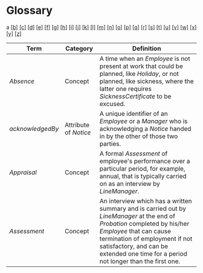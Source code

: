 # Glossary

a [[b]](glossary/b.md) [[c]](glossary/c.md) [[d]](glossary/d.md) [[e]](glossary/e.md) [[f]](glossary/f.md) [[g]](glossary/g.md) [[h]](glossary/h.md) [[i]](glossary/i.md) [[j]](glossary/j.md) [[k]](glossary/k.md) [[l]](glossary/l.md) [[m]](glossary/m.md) [[n]](glossary/n.md) [[o]](glossary/o.md) [[p]](glossary/p.md) [[q]](glossary/q.md) [[r]](glossary/r.md) [[s]](glossary/s.md) [[t]](glossary/t.md) [[u]](glossary/u.md) [[v]](glossary/v.md) [[w]](glossary/w.md) [[x]](glossary/x.md) [[y]](glossary/y.md) [[z]](glossary/z.md)

| Term             | Category              | Definition                                                                                                                                                                                                                                                                    |
| ---------------- | --------------------- | ----------------------------------------------------------------------------------------------------------------------------------------------------------------------------------------------------------------------------------------------------------------------------- |
| _Absence_        | Concept               | A time when an _Employee_ is not present at work that could be planned, like _Holiday_, or not planned, like sickness, where the latter one requires _SicknessCertificate_ to be excused.                                                                                     |
| _acknowledgedBy_ | Attribute of _Notice_ | A unique identifier of an _Employee_ or a _Manager_ who is acknowledging a _Notice_ handed in by the other of those two parties.                                                                                                                                              |
| _Appraisal_      | Concept               | A formal _Assessment_ of employee's performance over a particular period, for example, annual, that is typically carried on as an interview by _LineManager_.                                                                                                                 |
| _Assessment_     | Concept               | An interview which has a written summary and is carried out by _LineManager_ at the end of _Probation_ completed by his/her _Employee_ that can cause termination of employment if not satisfactory, and can be extended one time for a period not longer than the first one. |
